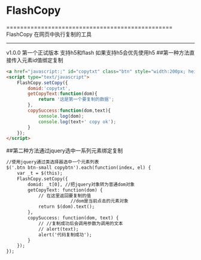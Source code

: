 # FlashCopy
================================================
FlashCopy
在网页中执行复制的工具

---------------------
v1.0.0   第一个正试版本
支持h5和flash  如果支持h5会优先使用h5
##第一种方法直接传入元素id值绑定复制
```html
<a href="javascript:;" id="copytxt" class="btn" style="width:200px; height:100px;">点击复制1</a>
<script type="text/javascript">
    FlashCopy.setCopy({
        domid:'copytxt',
        getCopyText:function(dom){
            return '这是第一个要复制的数据';
        },
        copySuccess:function(dom,text){
            console.log(dom);
            console.log(text+' copy ok');
        }
    });
</script>
```
##第二种方法通过jquery选中一系列元素绑定复制
```html
//使用jquery通过类选择器选中一个元素列表
$('.btn btn-small copybtn').each(function(index, el) {
    var _t = $(this);
    FlashCopy.setCopy({
        domid: _t[0], //把jquery对象转为普通dom对象
        getCopyText: function(dom) {
            // 在这里返回要复制的值
                        //dom是当前点击的元素对象
            return $(dom).text();
        },
        copySuccess: function(dom, text) {
            // //复制成功后会调用参数为调用的文本
            // alert(text);
            alert('代码复制成功');
        }
    });
});

```
